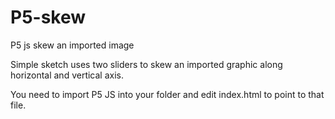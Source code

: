 # P5-skew
P5 js skew an imported image 

Simple sketch uses two sliders to skew an imported graphic along horizontal and vertical axis. 

You need to import P5 JS  into your folder and edit index.html to point to that file.
